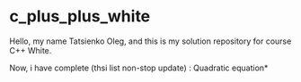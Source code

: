 # c_plus_plus_white
Hello, my name Tatsienko Oleg, and this is my solution repository for course C++ White.


Now, i have complete (thsi list non-stop update) :
Quadratic equation*
